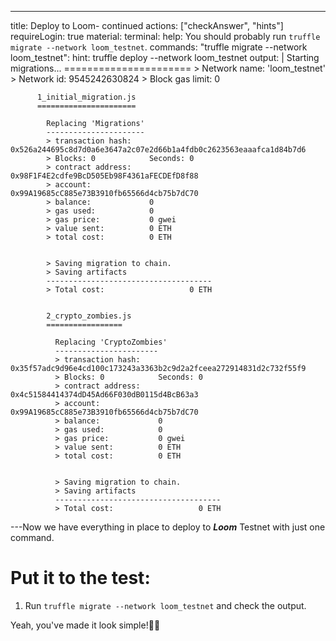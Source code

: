 ---
title: Deploy to Loom- continued
actions: ["checkAnswer", "hints"]
requireLogin: true
material:
  terminal:
    help: You should probably run `truffle migrate --network loom_testnet`.
    commands:
      "truffle migrate --network loom_testnet":
        hint: truffle deploy --network loom_testnet
        output: |
          Starting migrations...
          ======================
          > Network name:    'loom_testnet'
          > Network id:      9545242630824
          > Block gas limit: 0

          1_initial_migration.js
          ======================

            Replacing 'Migrations'
            ----------------------
            > transaction hash:    0x526a244695c8d7d0a6e3647a2c07e2d66b1a4fdb0c2623563eaaafca1d84b7d6
            > Blocks: 0            Seconds: 0
            > contract address:    0x98F1F4E2cdfe9BcD505Eb98F4361aFECDEfD8f88
            > account:             0x99A19685cC885e73B3910fb65566d4cb75b7dC70
            > balance:             0
            > gas used:            0
            > gas price:           0 gwei
            > value sent:          0 ETH
            > total cost:          0 ETH


            > Saving migration to chain.
            > Saving artifacts
            -------------------------------------
            > Total cost:                   0 ETH


            2_crypto_zombies.js
            =================

              Replacing 'CryptoZombies'
              -----------------------
              > transaction hash:    0x35f57adc9d96e4cd100c173243a3363b2c9d2a2fceea272914831d2c732f55f9
              > Blocks: 0            Seconds: 0
              > contract address:    0x4c51584414374dD45Ad66F030dB0115d4BcB63a3
              > account:             0x99A19685cC885e73B3910fb65566d4cb75b7dC70
              > balance:             0
              > gas used:            0
              > gas price:           0 gwei
              > value sent:          0 ETH
              > total cost:          0 ETH


              > Saving migration to chain.
              > Saving artifacts
              -------------------------------------
              > Total cost:                   0 ETH
---Now we have everything in place to deploy to **_Loom_** Testnet with just one
command.

# Put it to the test:

1. Run `truffle migrate --network loom_testnet` and check the output.

Yeah, you've made it look simple!💪🏻
